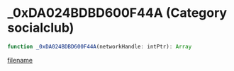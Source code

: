 # _0xDA024BDBD600F44A (Category socialclub)

```js
function _0xDA024BDBD600F44A(networkHandle: intPtr): Array
```

[filename](_0xDA024BDBD600F44A_m.md ':include')